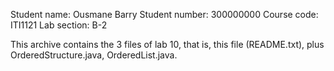 Student name: Ousmane Barry
Student number: 300000000
Course code: ITI1121
Lab section: B-2

This archive contains the 3 files of lab 10, that is, this file (README.txt), plus OrderedStructure.java, OrderedList.java.
